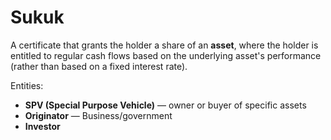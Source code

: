 # Sukuk

A certificate that grants the holder a share of an **asset**, where the holder is entitled to regular cash flows based on the underlying asset's performance (rather than based on a fixed interest rate).

Entities:
* **SPV (Special Purpose Vehicle)** — owner or buyer of specific assets
* **Originator** — Business/government
* **Investor**
